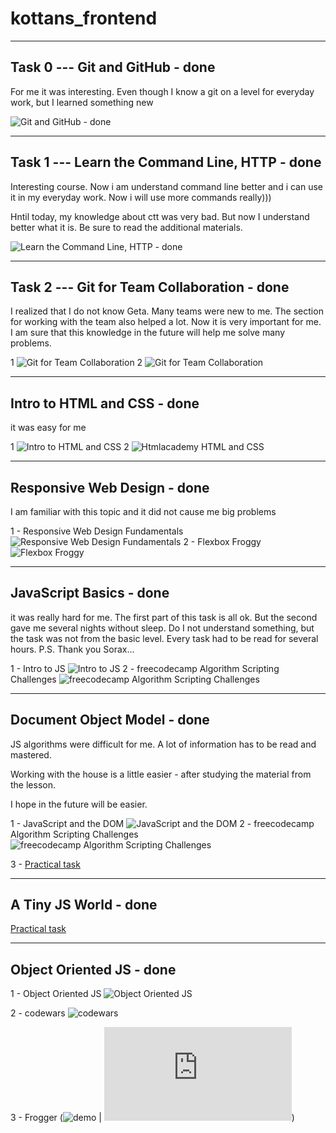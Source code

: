 # kottans_frontend

---

## Task 0 --- Git and GitHub - done

For me it was interesting. Even though I know a git on a level for everyday work, but I learned something new

![Git and GitHub - done](https://github.com/sioniks/kottans_frontend/blob/master/task_0/github.png "Tasks 1")

---

## Task 1 --- Learn the Command Line, HTTP - done

Interesting course. Now i am understand command line better and i can use it in my everyday work. Now i will use more commands really)))

Hntil today, my knowledge about ctt was very bad. But now I understand better what it is. Be sure to read the additional materials.

![Learn the Command Line, HTTP - done](https://github.com/sioniks/kottans_frontend/blob/master/task_1/com-line.png "Tasks 1")

---

## Task 2 --- Git for Team Collaboration - done

I realized that I do not know Geta. Many teams were new to me. The section for working with the team also helped a lot. Now it is very important for me. I am sure that this knowledge in the future will help me solve many problems.

1
![Git for Team Collaboration](https://github.com/sioniks/kottans_frontend/blob/master/task_2/version-control.png "Tasks 3")
2
![Git for Team Collaboration](https://github.com/sioniks/kottans_frontend/blob/master/task_2/git-collaboration.png "Tasks 3")

---

## Intro to HTML and CSS - done

it was easy for me

1
![Intro to HTML and CSS](https://github.com/sioniks/kottans_frontend/blob/master/task_3/Intro_html-css.png "Tasks 1 ")
2
![Htmlacademy HTML and CSS](https://github.com/sioniks/kottans_frontend/blob/master/task_3/academy_html-css.png "Tasks 2")

---

## Responsive Web Design - done

I am familiar with this topic and it did not cause me big problems

1 - Responsive Web Design Fundamentals
![Responsive Web Design Fundamentals](https://github.com/sioniks/kottans_frontend/blob/master/task_4/respons1.png "Tasks 1")
2 - Flexbox Froggy
![Flexbox Froggy](https://github.com/sioniks/kottans_frontend/blob/master/task_4/respons2.png "Tasks 2")

---

## JavaScript Basics - done

it was really hard for me. The first part of this task is all ok. But the second gave me several nights without sleep. Do I not understand something, but the task was not from the basic level. Every task had to be read for several hours.
P.S. Thank you Sorax...

1 - Intro to JS
![Intro to JS](https://github.com/sioniks/kottans_frontend/blob/master/task_5/introJS.png "Tasks 1")
2 - freecodecamp Algorithm Scripting Challenges
![freecodecamp Algorithm Scripting Challenges](https://github.com/sioniks/kottans_frontend/blob/master/task_5/fcc_js.png "Tasks 2")

---

## Document Object Model - done

JS algorithms were difficult for me. A lot of information has to be read and mastered.

Working with the house is a little easier - after studying the material from the lesson.

I hope in the future will be easier.

1 - JavaScript and the DOM
![JavaScript and the DOM](https://github.com/sioniks/kottans_frontend/blob/master/task_6/dom_uda.png "Tasks 1")
2 - freecodecamp Algorithm Scripting Challenges
![freecodecamp Algorithm Scripting Challenges](https://github.com/sioniks/kottans_frontend/blob/master/task_6/fcc_js2.png "Tasks 2")

3 - [Practical task](https://sioniks.github.io/kottans_frontend/task_6/js-dom/)

---

## A Tiny JS World - done

[Practical task](https://sioniks.github.io/kottans_frontend/task_7/a-tiny-js-world/)

---

## Object Oriented JS - done

1 - Object Oriented JS
![Object Oriented JS](https://github.com/sioniks/kottans_frontend/blob/master/task_8_js_oop/oop.png "Tasks 1")

2 - codewars
![codewars](https://www.codewars.com/users/sioniks "Tasks 2")

3 - Frogger (![demo](https://sioniks.github.io/kottans_frontend/task_8_js_oop/frogger "Tasks 3") | ![code](https://sioniks.github.io/kottans_frontend/task_8_js_oop/frogger/js/app.js "Tasks 3"))